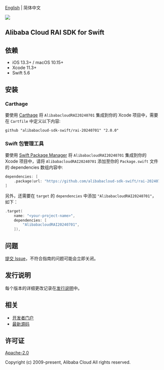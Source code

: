 [English](README.md) | 简体中文

![](https://aliyunsdk-pages.alicdn.com/icons/AlibabaCloud.svg)

## Alibaba Cloud RAI SDK for Swift

## 依赖

- iOS 13.3+ / macOS 10.15+
- Xcode 11.3+
- Swift 5.6

## 安装

### Carthage

要使用 [Carthage](https://github.com/Carthage/Carthage) 将 `AlibabacloudRAI20240701` 集成到你的 Xcode 项目中，需要在 `Cartfile` 中定义以下内容:

```ogdl
github "alibabacloud-sdk-swift/rai-20240701" "2.0.0"
```

### Swift 包管理工具

要使用 [Swift Package Manager](https://swift.org/package-manager/) 将 `AlibabacloudRAI20240701` 集成到你的 Xcode 项目中，请将 `AlibabacloudRAI20240701` 添加至你的 `Package.swift` 文件的 dependencies 数组内容中:

```swift
dependencies: [
    .package(url: "https://github.com/alibabacloud-sdk-swift/rai-20240701.git", from: "2.0.0")
]
```

另外，还需要在 `target` 的 `dependencies` 中添加 `"AlibabacloudRAI20240701"`，如下：

```swift
.target(
    name: "<your-project-name>",
    dependencies: [
        "AlibabacloudRAI20240701",
    ]),
```

## 问题

[提交 Issue](https://github.com/alibabacloud-sdk-swift/rai-20240701/issues/new)，不符合指南的问题可能会立即关闭。

## 发行说明

每个版本的详细更改记录在[发行说明](./ChangeLog.txt)中。

## 相关

* [开发者门户](https://next.api.aliyun.com/home)
* [最新源码](https://github.com/alibabacloud-sdk-swift/rai-20240701)

## 许可证

[Apache-2.0](http://www.apache.org/licenses/LICENSE-2.0)

Copyright (c) 2009-present, Alibaba Cloud All rights reserved.
